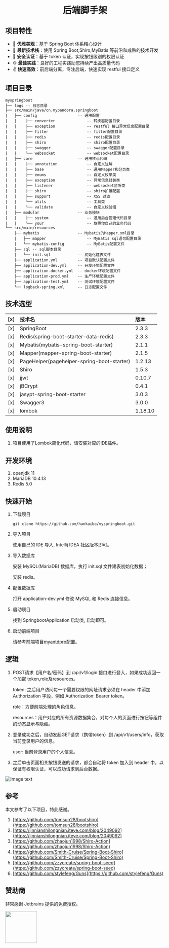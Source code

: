 <h1 align="center">后端脚手架</h1>

## 项目特性

- :gem: **优雅美观**：基于 Spring Boot 体系精心设计
- :rocket: **最新技术栈**：使用 Spring Boot,Shiro,MyBatis 等前沿和成熟的技术开发
- :closed_lock_with_key: **安全认证**：基于 token 认证，实现按钮级别的权限认证
- :gear: **最佳实践**：良好的工程实践助您持续产出高质量代码
- :v: **快速高效**：前后端分离，专注后端，快速实现 restful 接口定义

## 项目目录

```
myspringboot  
├── logs -- 日志目录 
├── src/main/java/cn.mypandora.springboot 
|   ├── config                  -- 通用配置  
|   |    ├── converter              -- 转换器配置目录 
|   |    ├── exception              -- restful 接口异常信息配置目录 
|   |    ├── filter                 -- filter配置目录
|   |    ├── redis                  -- redis配置目录
|   |    ├── shiro                  -- shiro配置目录 
|   |    ├── swagger                -- swagger配置目录 
|   |    └── websocket              -- websocket配置目录   
|   ├── core                    -- 通用核心代码  
|   |    ├── annotation             -- 自定义注解 
|   |    ├── base                   -- 通用Mapper和分页类 
|   |    ├── enums                  -- 自定义枚举类 
|   |    ├── exception              -- 异常信息封装类 
|   |    ├── listener               -- websocket监听类 
|   |    ├── shiro                  -- shiro扩展配置 
|   |    ├── support                -- XSS 过滤 
|   |    └── utils                  -- 工具类  
|   |    └── validate               -- 自定义校验组  
|   ├── modular                 -- 业务模块  
|   |    ├── system                 -- 通用后台管理代码目录 
|   |    └── your                   -- 放置你自己的业务代码
└── src/main/resources  
    ├── mybatis                 -- Mybatis的Mapper.xml目录 
    |   ├── mapper                  -- MyBatis sql语句配置目录
    |   └── mybatis-config          -- MyBatis配置文件
    ├── sql -- sql脚本目录 
    |   └── init.sql            -- 初始化建表文件    
    ├── application.yml         -- 项目默认配置文件  
    ├── application-dev.yml     -- 开发环境配置文件  
    ├── application-docker.yml  -- docker环境配置文件  
    ├── application-prod.yml    -- 生产环境配置文件  
    ├── application-test.yml    -- 测试环境配置文件  
    └── logback-spring.xml      -- 日志配置文件  
```

## 技术选型

[x] | 技术名 | 版本
 :---: | :--- | :---  
[x] | SpringBoot | 2.3.3
[x] | Redis(spring-boot-starter-data-redis) | 2.3.3
[x] | Mybatis(mybatis-spring-boot-starter) | 2.1.1
[x] | Mapper(mapper-spring-boot-starter) | 2.1.5
[x] | PageHelper(pagehelper-spring-boot-starter) | 1.2.13
[x] | Shiro | 1.5.3
[x] | jjwt | 0.10.7
[x] | jBCrypt | 0.4.1
[x] | jasypt-spring-boot-starter | 3.0.3
[x] | Swagger3 | 3.0.0
[x] | lombok | 1.18.10

## 使用说明

1. 项目使用了Lombok简化代码，请安装对应的IDE插件。

## 开发环境

1. openjdk 11
2. MariaDB 10.4.13
3. Redis 5.0

## 快速开始

1. 下载项目
    ```
   git clone https://github.com/hankaibo/myspringboot.git
   ```

2. 导入项目

   使用自己的 IDE 导入, Intellij IDEA 社区版本即可。

3. 导入数据库

   安装 MySQL(MariaDB) 数据库，执行 init.sql 文件建表初始化数据；

   安装 redis。

4. 配置数据库

   打开 application-dev.yml 修改 MySQL 和 Redis 连接信息。

5. 启动项目

   找到 SpringbootApplication 启动类, 启动即可。

6. 启动前端项目

   请参考前端项目[myantdpro](https://github.com/hankaibo/myantdpro)配置。

## 逻辑

1. POST请求【用户名/密码】到 /api/v1/login 接口进行登入，如果成功返回一个加密 token,role及resources。

   token: 之后用户访问每一个需要权限的网址请求必须在 header 中添加 Authorization 字段，例如 Authorization: Bearer token。

   role：方便前端处理的角色信息。

   resources：用户对应的所有资源数据集合，对每个人的页面进行按钮等组件的动态显示与隐藏。
2. 登录成功之后，自动发起GET请求（携带token）到 /api/v1/users/info，获取当前登录用户的信息。

   user: 当前登录用户的个人信息。

3. 之后单击页面相关按钮发送的请求，都会自动将 token 加入到 header 中，以保证有权限认证，可以成功请求到后台数据。

![Image text](./image/jwt.png)

## 参考

本文参考了以下项目，特此感谢。

1. [https://github.com/tomsun28/bootshiro](https://github.com/tomsun28/bootshiro)
2. [https://jinnianshilongnian.iteye.com/blog/2049092](https://jinnianshilongnian.iteye.com/blog/2049092)
3. [https://github.com/zhaojun1998/Shiro-Action](https://github.com/zhaojun1998/Shiro-Action)
4. [https://github.com/Smith-Cruise/Spring-Boot-Shiro](https://github.com/Smith-Cruise/Spring-Boot-Shiro)
5. [https://github.com/zzycreate/spring-boot-seed](https://github.com/zzycreate/spring-boot-seed)
6. [https://github.com/stylefeng/Guns](https://github.com/stylefeng/Guns)

## 赞助商

非常感谢 Jetbrains 提供的免费授权。

<a href="https://www.jetbrains.com/" target="_blank"><img src="https://www.jetbrains.com/company/brand/img/logo1.svg" width="100"></a>

